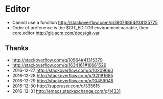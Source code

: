 
Editor
================
- Cannot use a function http://stackoverflow.com/q/38079864#38125775
- Order of preference is the $GIT_EDITOR environment variable, then core.editor
  http://git-scm.com/docs/git-var

Thanks
----------------
- http://stackoverflow.com/q/10564#41315379
- http://stackoverflow.com/q/1634161#10661529
- 2016-12-27 http://stackoverflow.com/q/10209660
- 2016-12-28 http://stackoverflow.com/q/32081685
- 2016-12-29 http://stackoverflow.com/q/10459049
- 2016-12-30 http://superuser.com/q/335615
- 2016-12-31 http://emacs.stackexchange.com/q/14331
